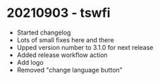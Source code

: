 20210903 - tswfi
========
* Started changelog
* Lots of small fixes here and there
* Upped version number to 3.1.0 for next release
* Added release workflow action
* Add logo
* Removed "change language button"
